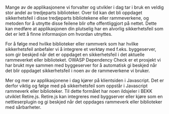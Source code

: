 Mange av de applikasjonene vi forvalter og utvikler i dag tar i bruk en veldig stor andel av tredjeparts biblioteker. Over tid kan det bli oppdaget sikkerhetsfeil i disse tredjeparts bibliotekene eller rammeverkene, og metoden for å utnytte disse feilene blir ofte offentliggjort på nettet. Dette kan medføre at applikasjonen din plutselig har en alvorlig sikkerhetsfeil som det er lett å finne informasjon om hvordan utnyttes.

For å følge med hvilke biblioteker eller rammverk som har hvilke sikkerhetsfeil anbefaler vi å integrere et verktøy med f.eks. byggeserver, som gir beskjed når det er oppdaget en sikkerhetsfeil i det aktuelle rammeverket eller biblioteket. OWASP Dependency Check er et prosjekt vi har brukt mye sammen med byggeserver for å automatisk gi beskjed når det blir oppdaget sikkerhetsfeil i noen av de rammeverkene vi bruker. 

Mer og mer av applikasjonene i dag kjører på klientsiden i Javascript. Det er derfor viktig og følge med på sikkerhetsfeil som oppstår i Javascript rammeverk eller biblioteker. Til dette formålet har noen ildsjeler i BEKK utviklet Retire.js. Retire.js kan integreres med byggserver eller kjøre som en nettleserplugin og gi beskjed når det oppdages rammeverk eller biblioteker med sårbarheter. 